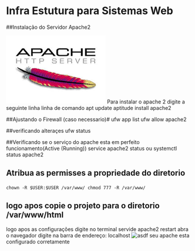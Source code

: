 # Infra Estutura para Sistemas Web

##Instalação do Servidor Apache2

![asdf](oi.jpeg)
Para instalar o apache 2 digite a seguinte linha linha de comando 
apt update
aptitude install apache2

##Ajustando o Firewall (caso necessario)#
ufw app list
ufw allow apache2

##verificando alteraçes
ufw status

##Verificando se o serviço do apache esta em perfeito funcionamento(Active (Running))
service apache2 status ou systemctl status apache2

## Atribua as permisses a propriedade do diretorio
`
chown -R $USER:$USER /var/www/
chmod 777 -R /var/www/
`

## logo apos copie o projeto para o diretorio /var/www/html
logo apos as configurações digite no terminal 
servide apache2 restart
abra o navegador 
digite na barra de endereço: localhost
![asdf](apache.jpeg)
seu apache esta configurado corretamente 

